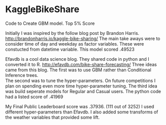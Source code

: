 # KaggleBikeShare
Code to Create GBM model. Top 5% Score

Initially I was inspired by the follow blog post by Brandon Harris.
http://brandonharris.io/kaggle-bike-sharing/
The main take aways were to consider time of day and weekday as factor variables.  These were constucted from datetime variable.
This model scored .49523

Efavdb is a cool data science blog.  They shared code in python and I converted it to R.
http://efavdb.com/bike-share-forecasting/
Three ideas came from this blog.  The first was to use GBM rather than Conditional Inference trees.  
The second was to tune the hyper-parameters.  On future competitions I plan on spending even more time hyper-parameter tuning.
The third idea was build seperate models for Regular and Casual users.
The python code had a listed score of .41969

My Final Public Leaderboard score was .37936. (111 out of 3252)
I used different hyper-parameters than Efavdb.
I also added some transforms of the weather variables that provided some lift.
